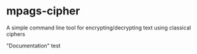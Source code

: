 # mpags-cipher
A simple command line tool for encrypting/decrypting text using classical ciphers 

"Documentation"
test